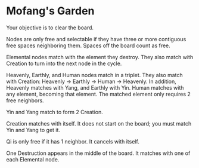 # Mofang's Garden

Your objective is to clear the board.

Nodes are only free and selectable if they have three or more contiguous free spaces neighboring them. Spaces off the board
count as free.

Elemental nodes match with the element they destroy. They also match with Creation to turn into the next node in the cycle.

Heavenly, Earthly, and Human nodes match in a triplet. They also match with Creation: Heavenly -> Earthly -> Human -> Heavenly.
In addition, Heavenly matches with Yang, and Earthly with Yin. Human matches with any element,
becoming that element. The matched element only requires 2 free neighbors.

Yin and Yang match to form 2 Creation.

Creation matches with itself. It does not start on the board; you must match Yin and Yang to get it.

Qi is only free if it has 1 neighbor. It cancels with itself.

One Destruction appears in the middle of the board. It matches with one of each Elemental node.
